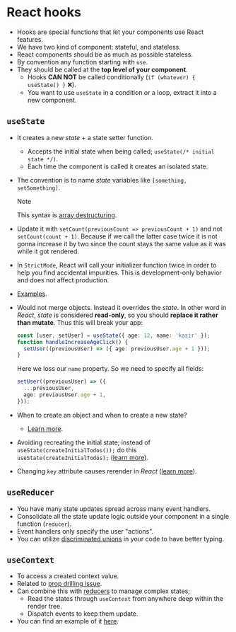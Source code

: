 # React hooks

- Hooks are special functions that let your components use React features.
- We have two kind of component: stateful, and stateless.
- React components should be as much as possible stateless.
- By convention any function starting with `use`.
- They should be called at the **top level of your component**.
  - Hooks **CAN NOT** be called conditionally (`if (whatever) { useState() }` :x:).
  - You want to use `useState` in a condition or a loop, extract it into a new component.

## `useState`

- It creates a new _state_ + a state setter function.
  - Accepts the initial state when being called; `useState(/* initial state */)`.
  - Each time the component is called it creates an isolated state.
- The convention is to name _state_ variables like `[something, setSomething]`.

  > [!NOTE]
  >
  > This syntax is [array destructuring](https://developer.mozilla.org/en-US/docs/Web/JavaScript/Reference/Operators/Destructuring_assignment).

- Update it with `setCount(previousCount => previousCount + 1)` and not `setCount(count + 1)`. Because if we call the latter case twice it is not gonna increase it by two since the count stays the same value as it was while it got rendered.
- In `StrictMode`, React will call your initializer function twice in order to help you find accidental impurities. This is development-only behavior and does not affect production.
- [Examples](https://react.dev/reference/react/useState#examples-basic).
- Would not merge objects. Instead it overrides the _state_. In other word in _React_, _state_ is considered **read-only**, so you should **replace it rather than mutate**. Thus this will break your app:

  ```ts
  const [user, setUser] = useState({ age: 12, name: 'kasir' });
  function handleIncreaseAgeClick() {
    setUser((previousUser) => ({ age: previousUser.age + 1 }));
  }
  ```

  Here we loss our `name` property. So we need to specify all fields:

  ```ts
  setUser((previousUser) => ({
    ...previousUser,
    age: previousUser.age + 1,
  }));
  ```

- When to create an object and when to create a new state?
  - [Learn more](https://react.dev/learn/managing-state).
- Avoiding recreating the initial state; instead of `useState(createInitialTodos());` do this `useState(createInitialTodos);` ([learn more](https://react.dev/reference/react/useState#avoiding-recreating-the-initial-state)).
- Changing `key` attribute causes rerender in _React_ ([learn more](https://react.dev/reference/react/useState#resetting-state-with-a-key)).

## `useReducer`

- You have many state updates spread across many event handlers.
- Consolidate all the state update logic outside your component in a single function (`reducer`).
- Event handlers only specify the user "actions".
- You can utilize [discriminated unions](https://dev.to/kasir-barati/discriminated-unions-in-reactjs-5g25) in your code to have better typing.

## `useContext`

- To access a created context value.
- Related to [prop drilling issue](./components.md#prop-drilling-issue).
- Can combine this with [reducers](#usereducer) to manage complex states;
  - Read the states through `useContext` from anywhere deep within the render tree.
  - Dispatch events to keep them update.
- You can find an example of it [here](../../src/components/task-manager-context/TasksContext.component.tsx).
